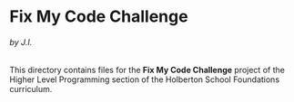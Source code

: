 <h1>Fix My Code Challenge</h1>
<h6>by J.I.</h6>

This directory contains files for the <strong>Fix My Code Challenge</strong> project of the Higher Level Programming section of the Holberton School Foundations curriculum.
